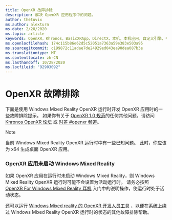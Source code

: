 ```yaml
---
title: OpenXR 故障排除
description: 解决 OpenXR 应用程序中的问题。
author: thetuvix
ms.author: alexturn
ms.date: 2/28/2020
ms.topic: article
keywords: OpenXR，Khronos，BasicXRApp，DirectX，本机，本机应用，自定义引擎，中间件，故障排除
ms.openlocfilehash: 174c115b86e62d5c52051a7363a59e383e503a95
ms.sourcegitcommit: c199872c11adae7de24929ed043ea90dea087b3e
ms.translationtype: MT
ms.contentlocale: zh-CN
ms.lasthandoff: 10/28/2020
ms.locfileid: "92903092"
---
```

# <a name="openxr-troubleshooting"></a>OpenXR 故障排除

下面是使用 Windows Mixed Reality OpenXR 运行时开发 OpenXR 应用时的一些故障排除提示。  如果你有关于 <a href="https://www.khronos.org/registry/OpenXR/specs/1.0/html/xrspec.html" target="_blank">OpenXR 1.0 规范</a>的任何其他问题，请访问 <a href="https://community.khronos.org/c/openxr" target="_blank">Khronos OpenXR 论坛</a> 或 <a href="https://khr.io/slack" target="_blank">时差 #openxr 频道</a>。

>[!NOTE]
>当前 Windows Mixed Reality OpenXR 运行时中有一些已知问题。  此时，你应该为 x64 生成桌面 OpenXR 应用。

### <a name="openxr-app-not-starting-windows-mixed-reality"></a>OpenXR 应用未启动 Windows Mixed Reality

如果 OpenXR 应用在运行时未启动 Windows Mixed Reality，则 Windows Mixed Reality OpenXR 运行时可能不会设置为活动运行时。  请务必按照 [OpenXR For Windows Mixed Reality 耳机](openxr-getting-started.md#getting-started-with-openxr-for-windows-mixed-reality-headsets) 入门中的说明操作，使运行时处于活动状态。

还可以运行 [Windows Mixed reality 的 OpenXR 开发人员工具](openxr-getting-started.md#getting-the-openxr-developer-tools-for-windows-mixed-reality) ，以便在系统上绕过 Windows Mixed Reality OpenXR 运行时的状态的其他故障排除帮助。